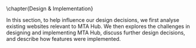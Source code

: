 \chapter{Design \& Implementation}

In this section, to help influence our design decisions, we first analyse existing websites relevant to MTA Hub. We then explores the challenges in designing and implementing MTA Hub, discuss further design decisions, and describe how features were implemented.
